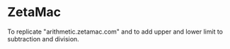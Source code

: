 # ZetaMac

To replicate "arithmetic.zetamac.com" and to add upper and lower limit to subtraction and division.
